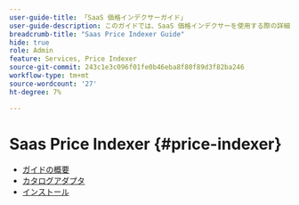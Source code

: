 ```yaml
---
user-guide-title: 「SaaS 価格インデクサーガイド」
user-guide-description: このガイドでは、SaaS 価格インデクサーを使用する際の詳細な手順を説明します。
breadcrumb-title: "Saas Price Indexer Guide"
hide: true
role: Admin
feature: Services, Price Indexer
source-git-commit: 243c1e3c096f01fe0b46eba8f80f89d3f82ba246
workflow-type: tm+mt
source-wordcount: '27'
ht-degree: 7%

---
```


# Saas Price Indexer {#price-indexer}

- [ガイドの概要](index.md)
- [カタログアダプタ](catalog-adapter.md)
- [インストール](installation.md)

